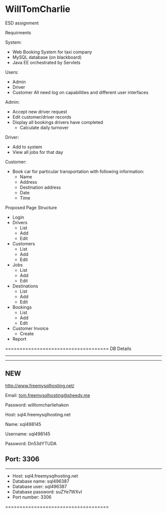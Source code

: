 # WillTomCharlie
ESD assignment

Requirments

System:
- Web Booking System for taxi company
- MySQL database (on blackboard)
- Java EE orchestrated by Servlets


Users:
- Admin
- Driver
- Customer
All need log on capabilities and different user interfaces


Admin:
- Accept new driver request
- Edit customer/driver records
- Display all bookings drivers have completed
  - Calculate daily turnover

Driver:
- Add to system
- View all jobs for that day

Customer:
- Book car for particular transportation with following information:
  - Name
  - Address
  - Destination address
  - Date
  - Time


Proposed Page Structure
- Login
- Drivers
  - List
  - Add
  - Edit
- Customers
  - List
  - Add
  - Edit
- Jobs
  - List
  - Add
  - Edit
- Destinations
  - List
  - Add
  - Edit
- Bookings
  - List
  - Add
  - Edit
- Customer Invoice
  - Create
- Report

====================================
DB Details


-------------------------------------
-------------------------------------
NEW
-------------------------------------
http://www.freemysqlhosting.net/

Email:    tom.freemysqlhosting@sheedy.me

Password: willtomcharliehakon

Host:     sql4.freemysqlhosting.net

Name:     sql498145

Username: sql498145

Password: Dn53dYTUDA

Port:     3306
-------------------------------------
-------------------------------------






- Host: sql4.freemysqlhosting.net
- Database name: sql496387
- Database user: sql496387
- Database password: suZYe7WXvI
- Port number: 3306

====================================
